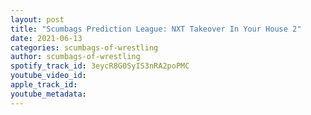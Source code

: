 ```yaml
---
layout: post
title: "Scumbags Prediction League: NXT Takeover In Your House 2"
date: 2021-06-13
categories: scumbags-of-wrestling
author: scumbags-of-wrestling
spotify_track_id: 3eycR8G0SyIS3nRA2poPMC
youtube_video_id: 
apple_track_id: 
youtube_metadata: 
---
```

